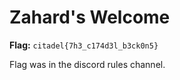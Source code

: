 # Zahard's Welcome

**Flag:** `citadel{7h3_c174d3l_b3ck0n5}`

Flag was in the discord rules channel.
